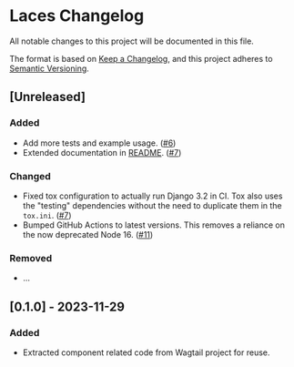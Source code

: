 # Laces Changelog

All notable changes to this project will be documented in this file.

The format is based on [Keep a Changelog](https://keepachangelog.com/en/1.0.0/),
and this project adheres to [Semantic Versioning](https://semver.org/spec/v2.0.0.html).

## [Unreleased]

### Added

- Add more tests and example usage. ([#6](https://github.com/tbrlpld/laces/pull/6))
- Extended documentation in [README](./README.md). ([#7](https://github.com/tbrlpld/laces/pull/7))

### Changed

- Fixed tox configuration to actually run Django 3.2 in CI. Tox also uses the "testing" dependencies without the need to duplicate them in the `tox.ini`. ([#7](https://github.com/tbrlpld/laces/pull/7))
- Bumped GitHub Actions to latest versions. This removes a reliance on the now deprecated Node 16. ([#11](https://github.com/tbrlpld/laces/pull/11))

### Removed

- ...

## [0.1.0] - 2023-11-29

### Added

- Extracted component related code from Wagtail project for reuse.

<!-- TEMPLATE - keep below to copy for new releases -->
<!--


## [x.y.z] - YYYY-MM-DD

### Added

- ...

### Changed

- ...

### Removed

- ...

-->
